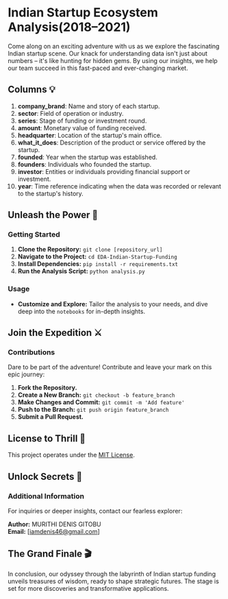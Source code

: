 # Indian Startup Ecosystem Analysis(2018–2021)

Come along on an exciting adventure with us as we explore the fascinating Indian startup scene. Our knack for understanding data isn't just about numbers – it's like hunting for hidden gems. By using our insights, we help our team succeed in this fast-paced and ever-changing market.
## Columns 💡

1. **company_brand**: Name and story of each startup.
2. **sector**: Field of operation or industry.
3. **series**: Stage of funding or investment round.
4. **amount**: Monetary value of funding received.
5. **headquarter**: Location of the startup's main office.
6. **what_it_does**: Description of the product or service offered by the startup.
7. **founded**: Year when the startup was established.
8. **founders**: Individuals who founded the startup.
9. **investor**: Entities or individuals providing financial support or investment.
10. **year**: Time reference indicating when the data was recorded or relevant to the startup's history.


## Unleash the Power 🚀

### Getting Started

1. **Clone the Repository:** `git clone [repository_url]`
2. **Navigate to the Project:** `cd EDA-Indian-Startup-Funding`
3. **Install Dependencies:** `pip install -r requirements.txt`
4. **Run the Analysis Script:** `python analysis.py`

### Usage

- **Customize and Explore:** Tailor the analysis to your needs, and dive deep into the `notebooks` for in-depth insights.

## Join the Expedition ⚔️

### Contributions

Dare to be part of the adventure! Contribute and leave your mark on this epic journey:

1. **Fork the Repository.**
2. **Create a New Branch:** `git checkout -b feature_branch`
3. **Make Changes and Commit:** `git commit -m 'Add feature'`
4. **Push to the Branch:** `git push origin feature_branch`
5. **Submit a Pull Request.**

## License to Thrill 🎉

This project operates under the [MIT License](LICENSE.md).

## Unlock Secrets 🧐

### Additional Information

For inquiries or deeper insights, contact our fearless explorer:

**Author:** MURITHI DENIS GITOBU  
**Email:** [iamdenis46@gmail.com]

## The Grand Finale 🎬

In conclusion, our odyssey through the labyrinth of Indian startup funding unveils treasures of wisdom, ready to shape strategic futures. The stage is set for more discoveries and transformative applications.

